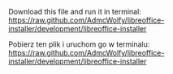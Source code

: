 Download this file and run it in terminal: https://raw.github.com/AdmcWolfy/libreoffice-installer/development/libreoffice-installer

Pobierz ten plik i uruchom go w terminalu: https://raw.github.com/AdmcWolfy/libreoffice-installer/development/libreoffice-installer